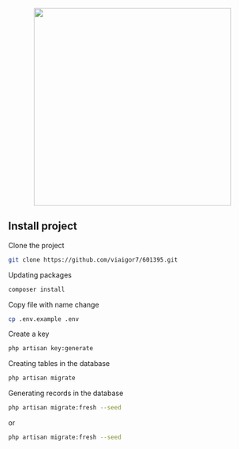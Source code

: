 <p align="center"><a href="https://laravel.com" target="_blank"><img src="https://raw.githubusercontent.com/laravel/art/master/logo-lockup/5%20SVG/2%20CMYK/1%20Full%20Color/laravel-logolockup-cmyk-red.svg" width="400"></a></p>

## Install project 
Clone the project
```bash
git clone https://github.com/viaigor7/601395.git
```

Updating packages
```bash
composer install
```

Copy file with name change
```bash
cp .env.example .env
```

Сreate a key
```bash
php artisan key:generate
```

Creating tables in the database
```bash
php artisan migrate
```

Generating records in the database
```bash
php artisan migrate:fresh --seed
```

or
```bash
php artisan migrate:fresh --seed
```
